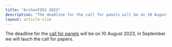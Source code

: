 ```yaml
---
title: "ArcheoFOSS 2023"
description: "The deadline for the call for panels will be on 10 August 2023, in September we will lauch the call for papers"
layout: article-slim
---
```


The deadline for the [call for panels](call-for-panels) will be on 10 August 2023, in September we will lauch the call for papers.
